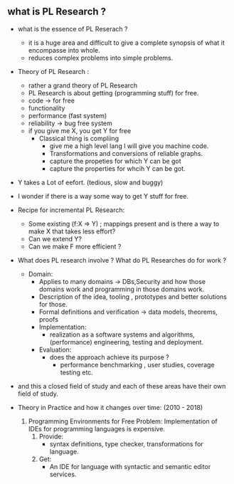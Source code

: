## what is PL Research ?

- what is the essence of PL Reserach ?
  - it is a huge area and difficult to give a complete synopsis of what it encompasse into whole.
  - reduces complex problems into simple problems.
  
- Theory of PL Research :
  - rather a grand theory of PL Research 
  - PL Research is about getting (programming stuff) for free.
  - code -> for free 
  - functionality 
  - performance (fast system)
  - reliability -> bug free system 
  - if you give me X, you get Y for free
	- Classical thing is compliing 
		- give me a high level lang I will give you machine code.
		- Transformations and conversions of reliable graphs.
		- capture the propeties for which Y can be got
		- capture the properties for whcih Y can be got.
		
- Y takes a Lot of eefort. (tedious, slow and buggy)
- I wonder if there is a way some way to get Y stuff for free.

- Recipe for incremental PL Research:
  - Some existing (f:X => Y) ; mappings present and is there a way to make X that takes less effort?
  - Can we extend Y?
  - Can we make F more efficient ?
  
- What does PL research involve ? What do PL Researches do for work ?
  - Domain:
	- Applies to many domains -> DBs,Security and how those domains work and programming in those domains work.
    - Description of the idea, tooling , prototypes and better solutions for those.
	- Formal definitions and verification -> data models, theorems, proofs
	- Implementation:
		- realization as a software systems and algorithms, (performance) engineering, testing and deployment.
	- Evaluation:
		- does the approach achieve its purpose ?
			- performance benchmarking , user studies, coverage testing etc.
			
- and this a closed field of study and each of these areas have their own field of study.

- Theory in Practice and how it changes over time:
(2010 - 2018)
	1. Programming Environments for Free
		Problem: Implementation of IDEs for programming languages is expensive.
		1. Provide:
			- syntax definitions, type checker, transformations for language.
		2. Get:
			- An IDE for language with syntactic and semantic editor services.
	 
